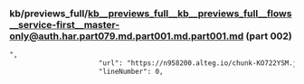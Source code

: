 ### kb/previews_full/kb__previews_full__kb__previews_full__flows__service-first__master-only@auth.har.part079.md.part001.md.part001.md (part 002)

```md
",
                      "url": "https://n958200.alteg.io/chunk-KO722YSM.js",
                      "lineNumber": 0,
      
```

```
